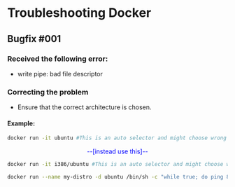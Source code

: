 # Troubleshooting Docker


## Bugfix #001

### Received the following error:
* write pipe: bad file descriptor

### Correcting the problem
* Ensure that the correct architecture is chosen.

#### Example:

``` bash
docker run -it ubuntu #This is an auto selector and might choose wrong architecture
``` 
<center style="color:blue;">--[instead use this]--</center>

``` bash
docker run -it i386/ubuntu #This is an auto selector and might choose wrong architecture
``` 
``` bash
docker run --name my-distro -d ubuntu /bin/sh -c "while true; do ping 8.8.8.8; done"
```







